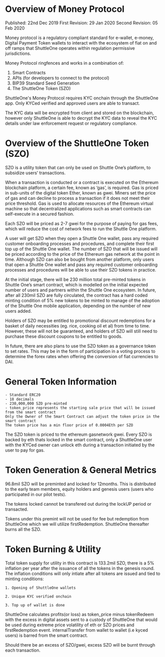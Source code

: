 # Overview of Money Protocol

Published: 22nd Dec 2019
First Revision: 29 Jan 2020
Second Revision: 05 Feb 2020

Money protocol is a regulatory compliant standard for e-wallet, e-money, Digital Payment Token wallets to interact with the ecosystem of fiat on and off ramps that ShuttleOne operates within regulation permissive jurisdictions.

Money Protocol ringfences and works in a combination of:

1. Smart Contracts
2. APIs (for developers to connect to the protocol)
3. BIP39 Standard Seed Generation
4. The ShuttleOne Token (SZO)

ShuttleOne's Money Protocol requires KYC onchain through the ShuttleOne app. Only KYCed verified and approved users are able to transact.

The KYC data will be encrypted from client and stored on the blockchain, however only ShuttleOne is able to decrypt the KYC data to reveal the KYC details under law enforcement request or regulatory compliance.


# Overview of the ShuttleOne Token (SZO)

SZO is a utility token that can only be used on Shuttle One’s platform, to subsidize users’ transactions. 

When a transaction is conducted or a contract is executed on the Ethereum blockchain platform, a certain fee, known as ‘gas’, is required. Gas is priced in sub-units of the digital token Ether, known as gwei. Miners set the price of gas and can decline to process a transaction if it does not meet their price threshold. Gas is used to allocate resources of the Ethereum virtual machine so that decentralized applications such as smart contracts can self-execute in a secured fashion. 

Each SZO will be priced as 2-7 gwei for the purpose of paying for gas fees, which will reduce the cost of network fees to run the Shuttle One platform.  

A user will get SZO when they open a Shuttle One wallet, pass any required customer onboarding processes and procedures, and complete their first top up of the Shuttle One wallet. The number of SZO that will be issued will be priced according to the price of the Ethereum gas network at the point in time. Although SZO can also be bought from another platform, only users that open a Shuttle One wallet and pass any required customer onboarding processes and procedures will be able to use their SZO tokens in practice. 

At the initial stage, there will be 230 million total pre-minted tokens in Shuttle One’s smart contract, which is modelled on the initial expected number of users and partners within the Shuttle One ecosystem. In future, after all 230mil SZO are fully circulated, the contract has a hard coded minting condition of 5% new tokens to be minted to manage of the adoption of the Shuttle One mobile application, depending on the number of new users added. 

Holders of SZO may be entitled to promotional discount redemptions for a basket of daily necessities (eg. rice, cooking oil et al) from time to time. However, these will not be guaranteed, and holders of SZO will still need to purchase these discount coupons to be entitled to goods. 

In future, there are also plans to use the SZO token as a governance token to set rates. This may be in the form of participation in a voting process to determine the forex rates when offering the conversion of fiat currencies to DAI. 

	
# General Token Information

    - Standard ERC20
    - 18 decimals
    - 230,000,000 SZO pre-minted
    - token_price represents the starting sale price that will be issued from the smart contract
	Only the Owner of the Smart Contract can adjust the token price in the smart contract
	The token price has a min floor price of 0.0004Eth per SZO

The SZO token is priced to the ethereum gasnetwork gwei. Every SZO is backed by eth thats locked in the smart contract, only a ShuttleOne user with the KYCed owner can unlock eth during a transaction initiated by the user to pay for gas.

# Token Generation & General Metrics

96.8mil SZO will be preminted and locked for 12months. This is distributed to the early team members, equity holders and genesis users (users who participated in our pilot tests).

The tokens locked cannot be transfered out during the lockUP period or transacted.

Tokens under this premint will not be used for fee but redemption from ShuttleOne which we will utilize firstRedemption. ShuttleOne thereafter burns all the SZO.

# Token Burning & Utility 

Total token supply for utility in this contract is 133.2mil SZO, there is a 5% inflation per year after the issuance of all the tokens in the genesis round. The inflation conditions will only intiate after all tokens are issued and tied to minting conditions:

	1. Opening of ShuttleOne wallets
	
	2. Unique KYC verified onchain
	
	3. Top up of wallet is done

ShuttleOne calculates profits(or loss) as token_price minus tokenRedeem with the excess in digital assets sent to a custody of ShuttleOne that would be used during extreme price volatility of eth or SZO prices and firstRedemption event.
internalTransfer from wallet to wallet (i.e kyced users) is barred from the smart contract.

Should there be an excess of SZO/gwei, excess SZO will be burnt through each transaction.


